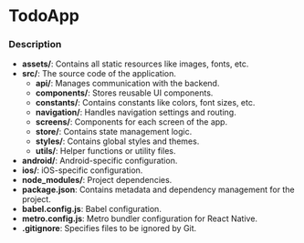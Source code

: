 # TodoApp


### Description

- **assets/**: Contains all static resources like images, fonts, etc.
- **src/**: The source code of the application.
  - **api/**: Manages communication with the backend.
  - **components/**: Stores reusable UI components.
  - **constants/**: Contains constants like colors, font sizes, etc.
  - **navigation/**: Handles navigation settings and routing.
  - **screens/**: Components for each screen of the app.
  - **store/**: Contains state management logic.
  - **styles/**: Contains global styles and themes.
  - **utils/**: Helper functions or utility files.
- **android/**: Android-specific configuration.
- **ios/**: iOS-specific configuration.
- **node_modules/**: Project dependencies.
- **package.json**: Contains metadata and dependency management for the project.
- **babel.config.js**: Babel configuration.
- **metro.config.js**: Metro bundler configuration for React Native.
- **.gitignore**: Specifies files to be ignored by Git.

